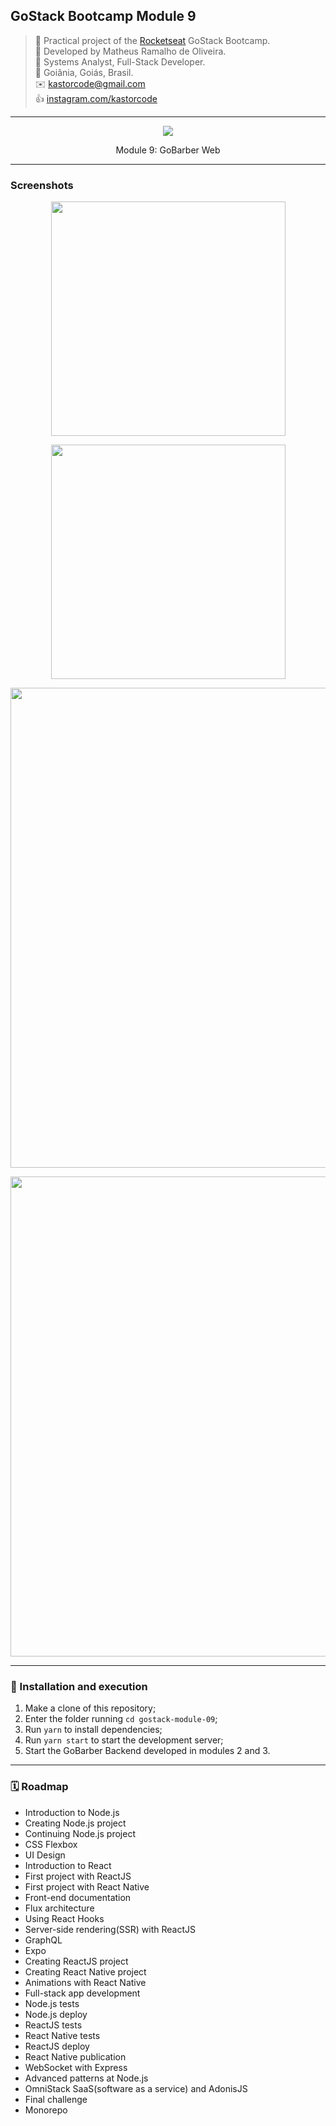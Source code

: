## GoStack Bootcamp Module 9

> 🚀 Practical project of the [Rocketseat](https://rocketseat.com.br) GoStack Bootcamp.  
👷 Developed by Matheus Ramalho de Oliveira.  
🔨 Systems Analyst, Full-Stack Developer.  
🏡 Goiânia, Goiás, Brasil.  
✉️ kastorcode@gmail.com  
👍 [instagram.com/kastorcode](https://www.instagram.com/kastorcode)

---

<p align="center">
  <img src="assets/gostack.png" />
</p>

<p align="center">
    Module 9: GoBarber Web
</p>

---

### Screenshots

<p align="center">
  <img src="screenshots/1.png" width="375" />
</p>

<p align="center">
  <img src="screenshots/2.png" width="375" />
</p>

<p align="center">
  <img src="screenshots/3.png" width="768" />
</p>

<p align="center">
  <img src="screenshots/4.png" width="768" />
</p>

---

### 🚀 Installation and execution

1. Make a clone of this repository;
2. Enter the folder running `cd gostack-module-09`;
3. Run `yarn` to install dependencies;
4. Run `yarn start` to start the development server;
5. Start the GoBarber Backend developed in modules 2 and 3.

---

### 🗓 ️Roadmap

- Introduction to Node.js
- Creating Node.js project
- Continuing Node.js project
- CSS Flexbox
- UI Design
- Introduction to React
- First project with ReactJS
- First project with React Native
- Front-end documentation
- Flux architecture
- Using React Hooks
- Server-side rendering(SSR) with ReactJS
- GraphQL
- Expo
- Creating ReactJS project
- Creating React Native project
- Animations with React Native
- Full-stack app development
- Node.js tests
- Node.js deploy
- ReactJS tests
- React Native tests
- ReactJS deploy
- React Native publication
- WebSocket with Express
- Advanced patterns at Node.js
- OmniStack SaaS(software as a service) and AdonisJS
- Final challenge
- Monorepo

